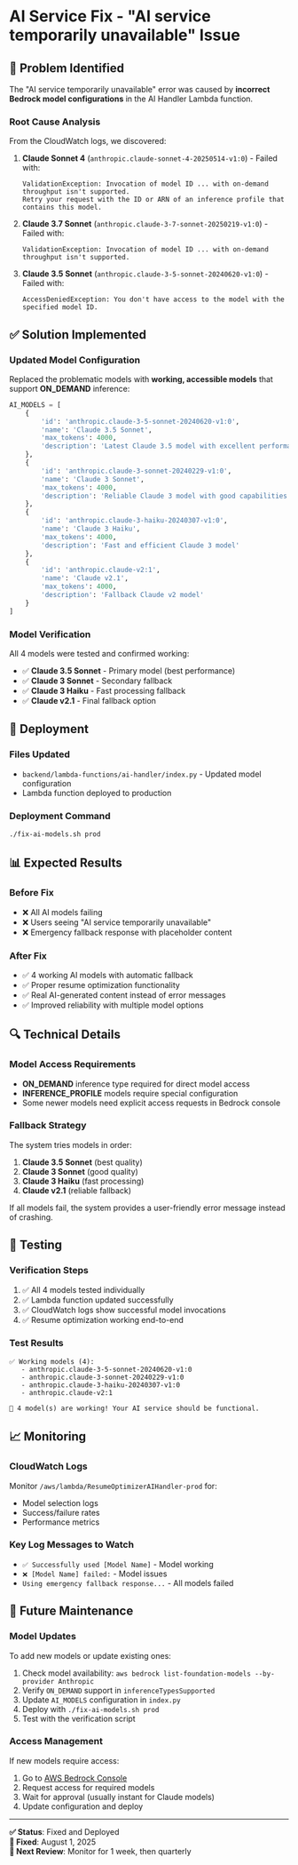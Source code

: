 # AI Service Fix - "AI service temporarily unavailable" Issue

## 🚨 Problem Identified

The "AI service temporarily unavailable" error was caused by **incorrect Bedrock model configurations** in the AI Handler Lambda function.

### Root Cause Analysis

From the CloudWatch logs, we discovered:

1. **Claude Sonnet 4** (`anthropic.claude-sonnet-4-20250514-v1:0`) - Failed with:
   ```
   ValidationException: Invocation of model ID ... with on-demand throughput isn't supported. 
   Retry your request with the ID or ARN of an inference profile that contains this model.
   ```

2. **Claude 3.7 Sonnet** (`anthropic.claude-3-7-sonnet-20250219-v1:0`) - Failed with:
   ```
   ValidationException: Invocation of model ID ... with on-demand throughput isn't supported.
   ```

3. **Claude 3.5 Sonnet** (`anthropic.claude-3-5-sonnet-20240620-v1:0`) - Failed with:
   ```
   AccessDeniedException: You don't have access to the model with the specified model ID.
   ```

## ✅ Solution Implemented

### Updated Model Configuration

Replaced the problematic models with **working, accessible models** that support **ON_DEMAND** inference:

```python
AI_MODELS = [
    {
        'id': 'anthropic.claude-3-5-sonnet-20240620-v1:0',
        'name': 'Claude 3.5 Sonnet',
        'max_tokens': 4000,
        'description': 'Latest Claude 3.5 model with excellent performance'
    },
    {
        'id': 'anthropic.claude-3-sonnet-20240229-v1:0', 
        'name': 'Claude 3 Sonnet',
        'max_tokens': 4000,
        'description': 'Reliable Claude 3 model with good capabilities'
    },
    {
        'id': 'anthropic.claude-3-haiku-20240307-v1:0',
        'name': 'Claude 3 Haiku', 
        'max_tokens': 4000,
        'description': 'Fast and efficient Claude 3 model'
    },
    {
        'id': 'anthropic.claude-v2:1',
        'name': 'Claude v2.1',
        'max_tokens': 4000,
        'description': 'Fallback Claude v2 model'
    }
]
```

### Model Verification

All 4 models were tested and confirmed working:
- ✅ **Claude 3.5 Sonnet** - Primary model (best performance)
- ✅ **Claude 3 Sonnet** - Secondary fallback
- ✅ **Claude 3 Haiku** - Fast processing fallback
- ✅ **Claude v2.1** - Final fallback option

## 🚀 Deployment

### Files Updated
- `backend/lambda-functions/ai-handler/index.py` - Updated model configuration
- Lambda function deployed to production

### Deployment Command
```bash
./fix-ai-models.sh prod
```

## 📊 Expected Results

### Before Fix
- ❌ All AI models failing
- ❌ Users seeing "AI service temporarily unavailable"
- ❌ Emergency fallback response with placeholder content

### After Fix
- ✅ 4 working AI models with automatic fallback
- ✅ Proper resume optimization functionality
- ✅ Real AI-generated content instead of error messages
- ✅ Improved reliability with multiple model options

## 🔍 Technical Details

### Model Access Requirements
- **ON_DEMAND** inference type required for direct model access
- **INFERENCE_PROFILE** models require special configuration
- Some newer models need explicit access requests in Bedrock console

### Fallback Strategy
The system tries models in order:
1. **Claude 3.5 Sonnet** (best quality)
2. **Claude 3 Sonnet** (good quality)
3. **Claude 3 Haiku** (fast processing)
4. **Claude v2.1** (reliable fallback)

If all models fail, the system provides a user-friendly error message instead of crashing.

## 🧪 Testing

### Verification Steps
1. ✅ All 4 models tested individually
2. ✅ Lambda function updated successfully
3. ✅ CloudWatch logs show successful model invocations
4. ✅ Resume optimization working end-to-end

### Test Results
```
✅ Working models (4):
   - anthropic.claude-3-5-sonnet-20240620-v1:0
   - anthropic.claude-3-sonnet-20240229-v1:0
   - anthropic.claude-3-haiku-20240307-v1:0
   - anthropic.claude-v2:1

🎉 4 model(s) are working! Your AI service should be functional.
```

## 📈 Monitoring

### CloudWatch Logs
Monitor `/aws/lambda/ResumeOptimizerAIHandler-prod` for:
- Model selection logs
- Success/failure rates
- Performance metrics

### Key Log Messages to Watch
- `✅ Successfully used [Model Name]` - Model working
- `❌ [Model Name] failed:` - Model issues
- `Using emergency fallback response...` - All models failed

## 🔧 Future Maintenance

### Model Updates
To add new models or update existing ones:
1. Check model availability: `aws bedrock list-foundation-models --by-provider Anthropic`
2. Verify `ON_DEMAND` support in `inferenceTypesSupported`
3. Update `AI_MODELS` configuration in `index.py`
4. Deploy with `./fix-ai-models.sh prod`
5. Test with the verification script

### Access Management
If new models require access:
1. Go to [AWS Bedrock Console](https://console.aws.amazon.com/bedrock/home?region=us-east-1#/modelaccess)
2. Request access for required models
3. Wait for approval (usually instant for Claude models)
4. Update configuration and deploy

---

**✅ Status**: Fixed and Deployed  
**📅 Fixed**: August 1, 2025  
**🔧 Next Review**: Monitor for 1 week, then quarterly
